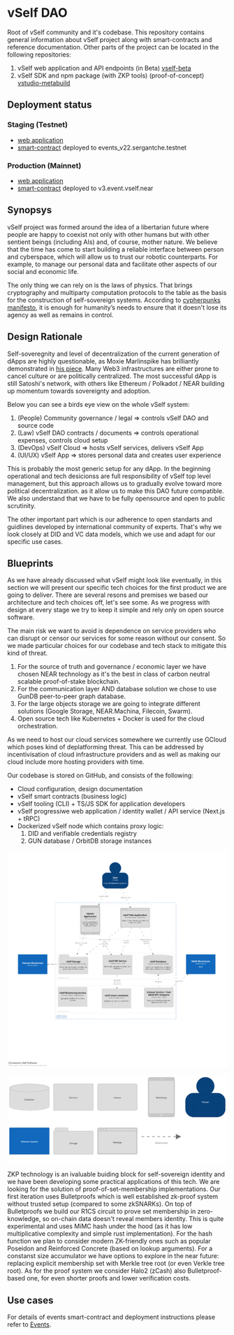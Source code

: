 # vSelf DAO

Root of vSelf community and it's codebase. This repository contains general information about vSelf project along with smart-contracts and reference documentation. Other parts of the project can be located in the following repositories:

1. vSelf web application and API endpoints (in Beta) [vself-beta](https://github.com/vself-project/vself-beta)
1. vSelf SDK and npm package (with ZKP tools) (proof-of-concept) [vstudio-metabuild](https://github.com/vself-project/vstudio-metabuild)

## Deployment status

### Staging (Testnet)

- [web application](https://testnet.vself.app)
- [smart-contract](https://explorer.testnet.near.org/accounts/events_v22.sergantche.testnet) deployed to events_v22.sergantche.testnet

### Production (Mainnet)

- [web application](https://vself.app)
- [smart-contract](https://explorer.near.org/accounts/v3.event.vself.near) deployed to v3.event.vself.near

## Synopsys

vSelf project was formed around the idea of a libertarian future where people are happy to coexist not only with other humans but with other sentient beings (including AIs) and, of course, mother nature. We believe that the time has come to start building a reliable interface between person and cyberspace, which will allow us to trust our robotic counterparts. For example, to manage our personal data and facilitate other aspects of our social and economic life.

The only thing we can rely on is the laws of physics. That brings cryptography and multiparty computation protocols to the table as the basis for the construction of self-sovereign systems. According to [cypherpunks manifesto](https://www.activism.net/cypherpunk/manifesto.html), it is enough for humanity’s needs to ensure that it doesn't lose its agency as well as remains in control.

## Design Rationale

Self-soveregnity and level of decentralization of the current generation of dApps are highly questionable, as Moxie Marlinspike has brilliantly demonstrated in [his piece](https://moxie.org/2022/01/07/web3-first-impressions.html). Many Web3 infrastructures are either prone to cancel culture or are politically centralized. The most successful dApp is still Satoshi's network, with others like Ethereum / Polkadot / NEAR building up momentum towards sovereignty and adoption.

Below you can see a birds eye view on the whole vSelf system:

1. (People) Community governance / legal => controls vSelf DAO and source code
1. (Law) vSelf DAO contracts / documents => controls operational expenses, controls cloud setup
1. (DevOps) vSelf Cloud => hosts vSelf services, delivers vSelf App
1. (UI/UX) vSelf App => stores personal data and creates user experience

This is probably the most generic setup for any dApp. In the beginning operational and tech desicionss are full responsibility of vSelf top level management, but this approach allows us to gradually evolve toward more political decentralization. as it allow us to make this DAO future compatible. We also understand that we have to be fully opensource and open to public scrutinity.

The other important part which is our adherence to open standarts and guidlines developed by international community of experts. That's why we look closely at DID and VC data models, which we use and adapt for our specific use cases.

## Blueprints

As we have already discussed what vSelf might look like eventually, in this section we will present our specific tech choices for the first product we are going to deliver. There are several resons and premises we based our architecture and tech choices off, let's see some. As we progress with design at every stage we try to keep it simple and rely only on open source software.

The main risk we want to avoid is dependence on service providers who can disrupt or censor our services for some reason without our consent. So we made particular choices for our codebase and tech stack to mitigate this kind of threat.

1. For the source of truth and governance / economic layer we have chosen NEAR technology as it's the best in class of carbon neutral scalable proof-of-stake blockchain.
1. For the communication layer AND database solution we chose to use GunDB peer-to-peer graph database.
1. For the large objects storage we are going to integrate different solutions (Google Storage, NEAR.Machina, Filecoin, Swarm).
1. Open source tech like Kubernetes + Docker is used for the cloud orchestration.

As we need to host our cloud services somewhere we currently use GCloud which poses kind of deplatforming threat. This can be addressed by incentivisation of cloud infrastructure providers and as well as making our cloud include more hosting providers with time.

Our codebase is stored on GitHub, and consists of the following:

- Cloud configuration, design documentation
- vSelf smart contracts (business logic)
- vSelf tooling (CLI) + TS/JS SDK for application developers
- vSelf progressiwe web application / identity wallet / API service (Next.js + tRPC)
- Dockerized vSelf node which contains proxy logic:
  1. DID and verifiable credentials registry
  1. GUN database / OrbitDB storage instances

![](docs/system.png)

![](docs/legend.png)

ZKP technology is an ivaluable buiding block for self-sovereign identity and we have been developing some practical applications of this tech. We are looking for the solution of proof-of-set-membership implementations. Our first iteration uses Bulletproofs which is well established zk-proof system without trusted setup (compared to some zkSNARKs). On top of Bulletproofs we build our R1CS circuit to prove set membership in zero-knowledge, so on-chain data doesn't reveal members identity. This is quite experimental and uses MiMC hash under the hood (as it has low multiplicative complexity and simple rust implementation). For the hash function we plan to consider modern ZK-friendly ones such as popular Poseidon and Reinforced Concrete (based on lookup arguments). For a constanst size accumulator we have options to explore in the near future: replacing explicit membership set with Merkle tree root (or even Verkle tree root). As for the proof system we consider Halo2 (zCash) also Bulletproof-based one, for even shorter proofs and lower verification costs.

## Use cases

For details of events smart-contract and deployment instructions please refer to [Events](EVENTS.md).
